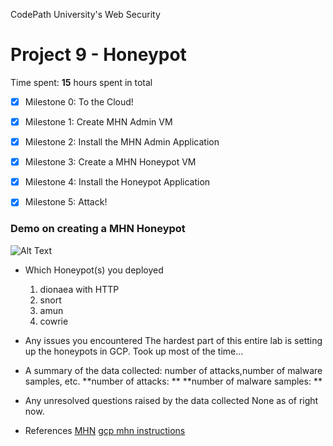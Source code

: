 CodePath University's Web Security

# Project 9 - Honeypot

Time spent: **15** hours spent in total

- [x]	Milestone 0: To the Cloud!

- [x]	Milestone 1: Create MHN Admin VM

- [x] Milestone 2: Install the MHN Admin Application

- [x] Milestone 3: Create a MHN Honeypot VM

- [x] Milestone 4: Install the Honeypot Application

- [x] Milestone 5: Attack!

### Demo on creating a MHN Honeypot
![Alt Text](honeypot-demo.gif)


- Which Honeypot(s) you deployed
  1. dionaea with HTTP
  2. snort
  3. amun
  4. cowrie
  
- Any issues you encountered
The hardest part of this entire lab is setting up the honeypots in GCP. Took up most of the time...
- A summary of the data collected: number of attacks,number of malware samples, etc.
**number of attacks: **
**number of malware samples: **

- Any unresolved questions raised by the data collected
None as of right now.

- References
[MHN](https://github.com/threatstream/mhn#installing-server-tested-ubuntu-12043-x86_64-and-centos-67 "MHN")
[gcp mhn instructions](https://github.com/RedolentSun/gcloud-instructions-for-mhn)
